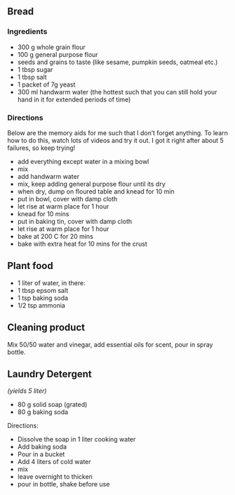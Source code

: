 
## Bread

### Ingredients

- 300 g whole grain flour
- 100 g general purpose flour
- seeds and grains to taste (like sesame, pumpkin seeds, oatmeal etc.)
- 1 tbsp sugar
- 1 tbsp salt
- 1 packet of 7g yeast
- 300 ml handwarm water (the hottest such that you can still hold your hand in it for extended periods of time)

###  Directions

Below are the memory aids for me such that I don’t forget anything. To learn how to do this, watch lots of videos and try it out. I got it right after about 5 failures, so keep trying!

- add everything except water in a mixing bowl
- mix
- add handwarm water
- mix, keep adding general purpose flour until its dry
- when dry, dump on floured table and knead for 10 min
- put in bowl, cover with damp cloth
- let rise at warm place for 1 hour
- knead for 10 mins
- put in baking tin, cover with damp cloth
- let rise at warm place for 1 hour
- bake at 200 C for 20 mins
- bake with extra heat for 10 mins for the crust

## Plant food

- 1 liter of water, in there:
- 1 tbsp epsom salt
- 1 tsp baking soda
- 1/2 tsp ammonia

## Cleaning product

Mix 50/50 water and vinegar, add essential oils for scent, pour in spray bottle.

## Laundry Detergent 

_(yields 5 liter)_

- 80 g solid soap (grated)
- 80 g baking soda

Directions: 

- Dissolve the soap in 1 liter cooking water
- Add baking soda
- Pour in a bucket
- Add 4 liters of cold water
- mix
- leave overnight to thicken
- pour in bottle, shake before use


